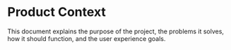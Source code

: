# Product Context

This document explains the purpose of the project, the problems it solves, how it should function, and the user experience goals.
